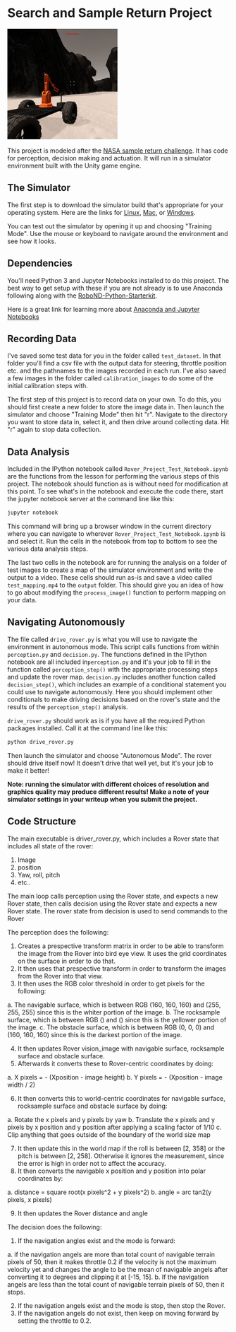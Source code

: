 [//]: # (Image References)
[image_0]: ./misc/rover_image.jpg
# Search and Sample Return Project
![alt text][image_0] 

This project is modeled after the [NASA sample return challenge](https://www.nasa.gov/directorates/spacetech/centennial_challenges/sample_return_robot/index.html). It has code for perception, decision making and actuation.  It will run in a simulator environment built with the Unity game engine.

## The Simulator
The first step is to download the simulator build that's appropriate for your operating system.  Here are the links for [Linux](https://s3-us-west-1.amazonaws.com/udacity-robotics/Rover+Unity+Sims/Linux_Roversim.zip), [Mac](	https://s3-us-west-1.amazonaws.com/udacity-robotics/Rover+Unity+Sims/Mac_Roversim.zip), or [Windows](https://s3-us-west-1.amazonaws.com/udacity-robotics/Rover+Unity+Sims/Windows_Roversim.zip).  

You can test out the simulator by opening it up and choosing "Training Mode".  Use the mouse or keyboard to navigate around the environment and see how it looks.

## Dependencies
You'll need Python 3 and Jupyter Notebooks installed to do this project.  The best way to get setup with these if you are not already is to use Anaconda following along with the [RoboND-Python-Starterkit](https://github.com/ryan-keenan/RoboND-Python-Starterkit). 


Here is a great link for learning more about [Anaconda and Jupyter Notebooks](https://classroom.udacity.com/courses/ud1111)

## Recording Data
I've saved some test data for you in the folder called `test_dataset`.  In that folder you'll find a csv file with the output data for steering, throttle position etc. and the pathnames to the images recorded in each run.  I've also saved a few images in the folder called `calibration_images` to do some of the initial calibration steps with.  

The first step of this project is to record data on your own.  To do this, you should first create a new folder to store the image data in.  Then launch the simulator and choose "Training Mode" then hit "r".  Navigate to the directory you want to store data in, select it, and then drive around collecting data.  Hit "r" again to stop data collection.

## Data Analysis
Included in the IPython notebook called `Rover_Project_Test_Notebook.ipynb` are the functions from the lesson for performing the various steps of this project.  The notebook should function as is without need for modification at this point.  To see what's in the notebook and execute the code there, start the jupyter notebook server at the command line like this:

```sh
jupyter notebook
```

This command will bring up a browser window in the current directory where you can navigate to wherever `Rover_Project_Test_Notebook.ipynb` is and select it.  Run the cells in the notebook from top to bottom to see the various data analysis steps.  

The last two cells in the notebook are for running the analysis on a folder of test images to create a map of the simulator environment and write the output to a video.  These cells should run as-is and save a video called `test_mapping.mp4` to the `output` folder.  This should give you an idea of how to go about modifying the `process_image()` function to perform mapping on your data.  

## Navigating Autonomously
The file called `drive_rover.py` is what you will use to navigate the environment in autonomous mode.  This script calls functions from within `perception.py` and `decision.py`.  The functions defined in the IPython notebook are all included in`perception.py` and it's your job to fill in the function called `perception_step()` with the appropriate processing steps and update the rover map. `decision.py` includes another function called `decision_step()`, which includes an example of a conditional statement you could use to navigate autonomously.  Here you should implement other conditionals to make driving decisions based on the rover's state and the results of the `perception_step()` analysis.

`drive_rover.py` should work as is if you have all the required Python packages installed. Call it at the command line like this: 

```sh
python drive_rover.py
```  

Then launch the simulator and choose "Autonomous Mode".  The rover should drive itself now!  It doesn't drive that well yet, but it's your job to make it better!  

**Note: running the simulator with different choices of resolution and graphics quality may produce different results!  Make a note of your simulator settings in your writeup when you submit the project.**


## Code Structure

The main executable is driver_rover.py, which includes a Rover state that includes all state of the rover:

1. Image
2. position
3. Yaw, roll, pitch
4. etc..

The main loop calls perception using the Rover state, and expects a new Rover state, then calls decision using the Rover state and expects a new Rover state.
The rover state from decision is used to send commands to the Rover

The perception does the following:

1. Creates a prespective transform matrix in order to be able to transform the image from the Rover into bird eye view. It uses the grid coordinates on the surface in order to do that.
2. It then uses that prespective transform in order to transform the images from the Rover into that view.
3. It then uses the RGB color threshold in order to get pixels for the following:

a. The navigable surface, which is between RGB (160, 160, 160) and (255, 255, 255) since this is the whiter portion of the image.
b. The rocksample surface, which is between RGB () and () since this is the yellower portion of the image.
c. The obstacle surface, which is between RGB (0, 0, 0) and (160, 160, 160) since this is the darkest portion of the image.

4. It then updates Rover vision_image with navigable surface, rocksample surface and obstacle surface.
5. Afterwards it converts these to Rover-centric coordinates by doing:

a. X pixels = - (Xposition - image height)
b. Y pixels = - (Xposition - image width / 2)

6. It then converts this to world-centric coordinates for navigable surface, rocksample surface and obstacle surface by doing:

a. Rotate the x pixels and y pixels by yaw
b. Translate the x pixels and y pixels by x position and y position after applying a scaling factor of 1/10
c. Clip anything that goes outside of the boundary of the world size map

7. It then update this in the world map if the roll is between [2, 358] or the pitch is between [2, 258]. Otherwise it ignores the measurement, since the error is high in order not to affect the accuracy.
8. It then converts the navigable x position and y position into polar coordinates by:

a. distance = square root(x pixels^2 + y pixels^2)
b. angle = arc tan2(y pixels, x pixels)

9. It then updates the Rover distance and angle

The decision does the following:

1. If the navigation angles exist and the mode is forward:

a. if the navigation angels are more than total count of navigable terrain pixels of 50, then it makes throttle 0.2 if the velocity is not the maximum velocity yet and changes the angle to be the mean of navigable angels after converting it to degrees and clipping it at [-15, 15].
b. If the navigation angels are less than the total count of navigable terrain pixels of 50, then it stops.

2. If the navigation angels exist and the mode is stop, then stop the Rover.
3. If the navigation angels do not exist, then keep on moving forward by setting the throttle to 0.2.